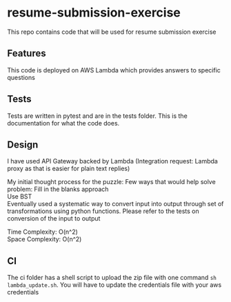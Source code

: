 # resume-submission-exercise
This repo contains code that will be used for resume submission exercise

## Features
This code is deployed on AWS Lambda which provides answers to specific questions

## Tests
Tests are written in pytest and are in the tests folder. This is the documentation for what the code does.

## Design

I have used API Gateway backed by Lambda (Integration request: Lambda proxy as that is easier for plain text replies)

My initial thought process for the puzzle:
Few ways that would help solve problem:
Fill in the blanks approach \
Use BST \
Eventually used a systematic way to convert input into output through set of transformations using python functions. Please refer to the tests on conversion of the input to output

Time Complexity: O(n^2) \
Space Complexity: O(n^2)


## CI

The ci folder has a shell script to upload the zip file with one command `sh lambda_update.sh`. You will have to update the credentials file with your aws credentials
